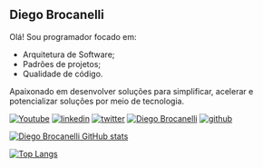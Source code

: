 ## Diego Brocanelli

Olá! Sou programador focado em:

- Arquitetura de Software;
- Padrões de projetos;
- Qualidade de código.

Apaixonado em desenvolver soluções para simplificar, acelerar e potencializar soluções por meio de tecnologia.

[![Youtube](https://img.shields.io/static/v1?style=flat-square&logo=youtube&color=red&message=youyube&label=%20)](https://www.youtube.com/hhbr-tech)
[![linkedin](https://img.shields.io/static/v1?style=flat-square&logo=linkedin&color=blue&message=Linkedin&label=%20)](https://www.linkedin.com/in/diego-brocanelli/)
[![twitter](https://img.shields.io/static/v1?style=flat-square&logo=twitter&color=blue&message=Twitter&label=%20)](https://twitter.com/diego_b2)
[![Diego Brocanelli](https://img.shields.io/static/v1?style=flat-square&color=yellow&message=diegobrocanelli.com.br&label=%20
)](https://www.diegobrocanelli.com.br/)
[![github](https://img.shields.io/static/v1?style=flat-square&logo=github&color=black&message=GitHub&label=%20)](https://github.com/Diego-Brocanelli)



[![Diego Brocanelli GitHub stats](https://github-readme-stats.vercel.app/api?username=Diego-Brocanelli&show_icons=true&theme=dracula)](https://github.com/anuraghazra/github-readme-stats)

[![Top Langs](https://github-readme-stats.vercel.app/api/top-langs/?username=Diego-Brocanelli&layout=compact&show_icons=true&theme=dracula)](https://github.com/anuraghazra/github-readme-stats)

